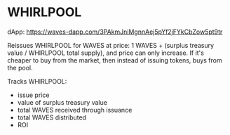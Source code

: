 # WHIRLPOOL
dApp: https://waves-dapp.com/3PAkmJniMgnnAej5pYf2jFYkCbZow5pt9tr

Reissues WHIRLPOOL for WAVES at price: 1 WAVES + (surplus treasury value / WHIRLPOOL total supply), and price can only increase.
If it's cheaper to buy from the market, then instead of issuing tokens, buys from the pool.

Tracks WHIRLPOOL:
- issue price
- value of surplus treasury value
- total WAVES received through issuance
- total WAVES distributed
- ROI
